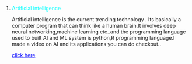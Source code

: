 <html>

   <head>
    
   <link rel="stylesheet" href="style.css"/>
     
   </head>
    <body>
    <ol>
        <li><a style="color: aqua">Artificial intelligence</a></li>
        <p> Artificial intelligence is the current trending technology . Its basically a computer program that can think like a human brain.It involves deep neural networking,machine learning etc..and the programming language used to built AI and ML system is python,R programming language.I made a video on AI and its applications you can do checkout..
        </p>
        <a href="https://www.youtube.com/watch?v=a9Ht8xuvXNc"target="_blank"style="color:blue;">click here</a>
        
        
        
        
   </ol>
    
    
    
    
    
    
    
  </body>




</html>
